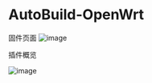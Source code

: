 # AutoBuild-OpenWrt
固件页面
![image](https://github.com/gd0772/AutoBuild-OpenWrt/blob/main/img/%E5%9B%BA%E4%BB%B6%E9%A1%B5%E9%9D%A2.png)

插件概览

![image](https://github.com/gd0772/AutoBuild-OpenWrt/blob/main/img/%E6%8F%92%E4%BB%B6%E6%A9%84%E6%A6%84.jpg)

